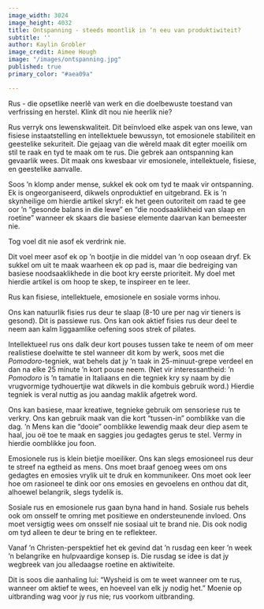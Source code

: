 ```yaml
---
image_width: 3024
image_height: 4032
title: Ontspanning - steeds moontlik in ‘n eeu van produktiwiteit?
subtitle: ''
author: Kaylin Grobler
image_credit: Aimee Hough
image: "/images/ontspanning.jpg"
published: true
primary_color: "#aea09a"

---
```

Rus - die opsetlike neerlê van werk en die doelbewuste toestand van verfrissing en herstel. Klink dít nou nie heerlik nie?

Rus verryk ons lewenskwaliteit. Dit beïnvloed elke aspek van ons lewe, van fisiese instaatstelling en intellektuele bewussyn, tot emosionele stabiliteit en geestelike sekuriteit. Die gejaag van die wêreld maak dit egter moeilik om stil te raak en tyd te maak om te rus. Die gebrek aan ontspanning kan gevaarlik wees. Dit maak ons kwesbaar vir emosionele, intellektuele, fisiese, en geestelike aanvalle.

Soos ’n klomp ander mense, sukkel ek ook om tyd te maak vir ontspanning. Ek is ongeorganiseerd, dikwels onproduktief en uitgebrand. Ek is ’n skynheilige om hierdie artikel skryf: ek het geen outoriteit om raad te gee oor ’n “gesonde balans in die lewe” en “die noodsaaklikheid van slaap en roetine” wanneer ek skaars die basiese elemente daarvan kan bemeester nie.

Tog voel dit nie asof ek verdrink nie.

Dit voel meer asof ek op ’n bootjie in die middel van ’n oop oseaan dryf. Ek sukkel om uit te maak waarheen ek op pad is, maar die bedreiging van basiese noodsaaklikhede in die boot kry eerste prioriteit. My doel met hierdie artikel is om hoop te skep, te inspireer en te leer.

Rus kan fisiese, intellektuele, emosionele en sosiale vorms inhou.

Ons kan natuurlik fisies rus deur te slaap (8-10 ure per nag vir tieners is gesond). Dit is passiewe rus. Ons kan ook aktief fisies rus deur deel te neem aan kalm liggaamlike oefening soos strek of pilates.

Intellektueel rus ons dalk deur kort pouses tussen take te neem of om meer realistiese doelwitte te stel wanneer dit kom by werk, soos met die _Pomodoro_-tegniek, wat behels dat jy ’n taak in 25-minuut-grepe verdeel en dan na elke 25 minute ’n kort pouse neem. (Net vir interessantheid: ’n _Pomodoro_ is ’n tamatie in Italiaans en die tegniek kry sy naam by die vrugvormige tydhouertjie wat dikwels in die kombuis gebruik word.) Hierdie tegniek is veral nuttig as jou aandag maklik afgetrek word.

Ons kan basiese, maar kreatiwe, tegnieke gebruik om sensoriese rus te verkry. Ons kan gebruik maak van die kort “tussen-in” oomblikke van die dag. ’n Mens kan die “dooie” oomblikke lewendig maak deur diep asem te haal, jou oë toe te maak en saggies jou gedagtes gerus te stel. Vermy in hierdie oomblikke jou foon.

Emosionele rus is klein bietjie moeiliker. Ons kan slegs emosioneel rus deur te streef na egtheid as mens. Ons moet braaf genoeg wees om ons gedagtes en emosies vrylik uit te druk en kommunikeer. Ons moet ook leer hoe om rasioneel te dink oor ons emosies en gevoelens en onthou dat dit, alhoewel belangrik, slegs tydelik is.

Sosiale rus en emosionele rus gaan byna hand in hand. Sosiale rus behels ook om onsself te omring met positiewe en ondersteunende invloed. Ons moet versigtig wees om onsself nie sosiaal uit te brand nie. Dis ook nodig om tyd alleen te deur te bring en te reflekteer.

Vanaf ’n Christen-perspektief het ek gevind dat ’n rusdag een keer ’n week ’n belangrike en hulpvaardige konsep is. Die rusdag se idee is dat jy wegbreek van jou alledaagse roetine en aktiwiteite.

Dit is soos die aanhaling lui: “Wysheid is om te weet wanneer om te rus, wanneer om aktief te wees, en hoeveel van elk jy nodig het.” Moenie op uitbranding wag voor jy rus nie; rus voorkom uitbranding.